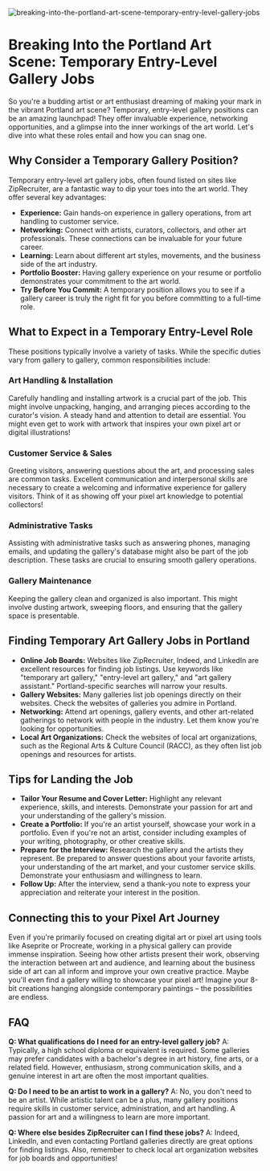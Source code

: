 ![breaking-into-the-portland-art-scene-temporary-entry-level-gallery-jobs](https://images.pexels.com/photos/2388648/pexels-photo-2388648.jpeg?auto=compress&cs=tinysrgb&fit=crop&h=627&w=1200)

# Breaking Into the Portland Art Scene: Temporary Entry-Level Gallery Jobs

So you're a budding artist or art enthusiast dreaming of making your mark in the vibrant Portland art scene? Temporary, entry-level gallery positions can be an amazing launchpad! They offer invaluable experience, networking opportunities, and a glimpse into the inner workings of the art world. Let's dive into what these roles entail and how you can snag one.

## Why Consider a Temporary Gallery Position?

Temporary entry-level art gallery jobs, often found listed on sites like ZipRecruiter, are a fantastic way to dip your toes into the art world. They offer several key advantages:

*   **Experience:** Gain hands-on experience in gallery operations, from art handling to customer service.
*   **Networking:** Connect with artists, curators, collectors, and other art professionals. These connections can be invaluable for your future career.
*   **Learning:** Learn about different art styles, movements, and the business side of the art industry.
*   **Portfolio Booster:** Having gallery experience on your resume or portfolio demonstrates your commitment to the art world.
*   **Try Before You Commit:** A temporary position allows you to see if a gallery career is truly the right fit for you before committing to a full-time role.

## What to Expect in a Temporary Entry-Level Role

These positions typically involve a variety of tasks. While the specific duties vary from gallery to gallery, common responsibilities include:

### Art Handling & Installation

Carefully handling and installing artwork is a crucial part of the job. This might involve unpacking, hanging, and arranging pieces according to the curator's vision. A steady hand and attention to detail are essential. You might even get to work with artwork that inspires your own pixel art or digital illustrations!

### Customer Service & Sales

Greeting visitors, answering questions about the art, and processing sales are common tasks. Excellent communication and interpersonal skills are necessary to create a welcoming and informative experience for gallery visitors. Think of it as showing off your pixel art knowledge to potential collectors!

### Administrative Tasks

Assisting with administrative tasks such as answering phones, managing emails, and updating the gallery's database might also be part of the job description. These tasks are crucial to ensuring smooth gallery operations.

### Gallery Maintenance

Keeping the gallery clean and organized is also important. This might involve dusting artwork, sweeping floors, and ensuring that the gallery space is presentable.

## Finding Temporary Art Gallery Jobs in Portland

*   **Online Job Boards:** Websites like ZipRecruiter, Indeed, and LinkedIn are excellent resources for finding job listings. Use keywords like "temporary art gallery," "entry-level art gallery," and "art gallery assistant." Portland-specific searches will narrow your results.
*   **Gallery Websites:** Many galleries list job openings directly on their websites. Check the websites of galleries you admire in Portland.
*   **Networking:** Attend art openings, gallery events, and other art-related gatherings to network with people in the industry. Let them know you're looking for opportunities.
*   **Local Art Organizations:** Check the websites of local art organizations, such as the Regional Arts & Culture Council (RACC), as they often list job openings and resources for artists.

## Tips for Landing the Job

*   **Tailor Your Resume and Cover Letter:** Highlight any relevant experience, skills, and interests. Demonstrate your passion for art and your understanding of the gallery's mission.
*   **Create a Portfolio:** If you're an artist yourself, showcase your work in a portfolio. Even if you're not an artist, consider including examples of your writing, photography, or other creative skills.
*   **Prepare for the Interview:** Research the gallery and the artists they represent. Be prepared to answer questions about your favorite artists, your understanding of the art market, and your customer service skills. Demonstrate your enthusiasm and willingness to learn.
*   **Follow Up:** After the interview, send a thank-you note to express your appreciation and reiterate your interest in the position.

## Connecting this to your Pixel Art Journey

Even if you're primarily focused on creating digital art or pixel art using tools like Aseprite or Procreate, working in a physical gallery can provide immense inspiration. Seeing how other artists present their work, observing the interaction between art and audience, and learning about the business side of art can all inform and improve your own creative practice. Maybe you'll even find a gallery willing to showcase your pixel art! Imagine your 8-bit creations hanging alongside contemporary paintings – the possibilities are endless.

## FAQ

**Q: What qualifications do I need for an entry-level gallery job?**
A: Typically, a high school diploma or equivalent is required. Some galleries may prefer candidates with a bachelor's degree in art history, fine arts, or a related field. However, enthusiasm, strong communication skills, and a genuine interest in art are often the most important qualities.

**Q: Do I need to be an artist to work in a gallery?**
A: No, you don't need to be an artist. While artistic talent can be a plus, many gallery positions require skills in customer service, administration, and art handling. A passion for art and a willingness to learn are more important.

**Q: Where else besides ZipRecruiter can I find these jobs?**
A: Indeed, LinkedIn, and even contacting Portland galleries directly are great options for finding listings. Also, remember to check local art organization websites for job boards and opportunities!
